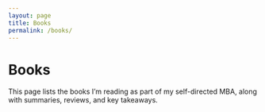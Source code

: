 ```yaml
---
layout: page
title: Books
permalink: /books/
---
```


# Books
This page lists the books I’m reading as part of my self-directed MBA, along with summaries, reviews, and key takeaways.
